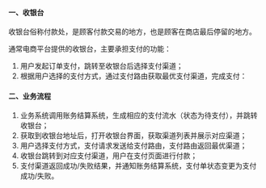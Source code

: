 #### 一、收银台
收银台俗称付款处，是顾客付款交易的地方，也是顾客在商店最后停留的地方。

通常电商平台提供的收银台，主要承担支付的功能：
1. 用户发起订单支付，跳转至收银台后选择支付渠道；
2. 根据用户选择的支付方式，通过支付路由获取最优支付渠道，完成支付：

#### 二、业务流程
1. 业务系统调用账务结算系统，生成相应的支付流水（状态为待支付），并跳转收银台；
2. 获取到收银台地址后，打开收银台界面，获取渠道列表并展示对应渠道；
3. 用户选择支付方式，支付请求发送给支付路由，支付路由返回最优渠道；
4. 收银台跳转到对应支付渠道，用户在支付页面进行付款；
5. 支付渠道返回成功/失败结果，并通知账务结算系统，支付单状态变更为支付成功/失败。